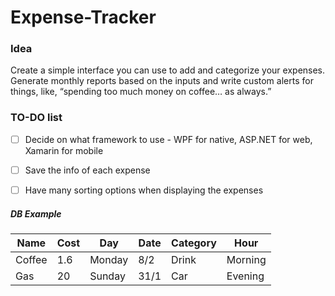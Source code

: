 # Expense-Tracker


### Idea
Create a simple interface you can use to add and categorize your expenses. Generate monthly reports based on the inputs and write custom alerts for things, like, “spending too much money on coffee… as always.”


### TO-DO list
  - [ ] Decide on what framework to use - WPF for native, ASP.NET for web, Xamarin for mobile
  - [ ] Save the info of each expense
  - [ ] Have many sorting options when displaying the expenses


##### DB Example
| Name | Cost | Day | Date | Category | Hour | 
| ----------- | ----------- | ----------- | ----------- | ----------- | ----------- |
| Coffee | 1.6 | Monday | 8/2 | Drink | Morning |
| Gas | 20 | Sunday | 31/1 | Car | Evening |
